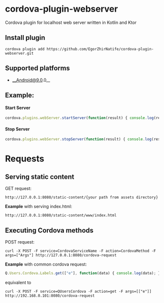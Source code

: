 # cordova-plugin-webserver
Cordova plugin for localhost web server written in Kotlin and Ktor

## Install plugin
    cordova plugin add https://github.com/EgorZhirNatife/cordova-plugin-webserver.git
## Supported platforms
- __Android@9.0.0__

## Example:

#### Start Server
```js
cordova.plugins.webServer.startServer(function(result) { console.log(result); }, function(error) { console.log(error); })
```
#### Stop Server
```js
cordova.plugins.webServer.stopServer(function(result) { console.log(result); }, function(error) { console.log(error); })
```
# Requests

## Serving static content
GET request:
```
http://127.0.0.1:8080/static-content/{your path from assets directory}
```
__Example__ with serving index.html:
```
http://127.0.0.1:8080/static-content/www/index.html
```
## Executing Cordova methods
POST request:
```
curl -X POST -F service=CordovaServiceName -F action=CordovaMethod -F args=["Args"] http://127.0.0.1:8080/cordova-request
```
__Example__ with common cordova request:
```js
Q.Users.Cordova.Labels.get(["e"], function(data) { console.log(data); }, function(err) { console.log(err); })
```
equivalent to
```
curl -X POST -F service=QUsersCordova -F action=get -F args=[["e"]] http://192.168.0.101:8080/cordova-request
```
